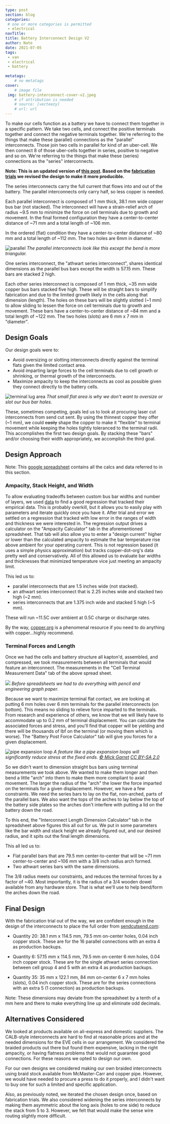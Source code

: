 ```yaml
---
type: post
section: blog
categories: 
 # one or more categories is permitted
 - electrical
navTitle: 
title: Battery Interconnect Design V2
author: Nate
date: 2021-07-05
tags:
 - van
 - electrical
 - battery
 
metatags:
	# no metatags
cover: 
	# image file
 img: battery-interconnect-cover-v2.jpeg
	# if attribution is needed
	# source: [vecteezy]
	# url: url
---
```


To make our cells function as a battery we have to connect them together in a specific pattern.  We take two cells, and connect the positive terminals together and connect the negative terminals together.  We're referring to the things that make these (parallel) connections as the "parallel" interconnects.  Those join two cells in parallel for kind of an uber-cell.  We then connect 8 of those uber-cells together in series, positive to negative and so on.  We're referring to the things that make these (series) connections as the "series" interconnects.  

**Note: This is an updated version of [this post](/blog/2021-6-26/bettery-interconnect-design).  Based on the [fabrication trials](/blog/2021-7-4/battery-interconnect-fab.md) we revised the design to make it more producible.**

The series interconnects carry the full current that flows into and out of the battery.  The parallel interconnects only carry half, so less copper is needed. 

Each parallel interconnect is composed of 1 mm thick, 38.1 mm wide copper bus bar (not stacked).  The interconnect will have a strain-relief arch of radius ~9.5 mm to minimize the force on cell terminals due to growth and movement.  In the final formed configuration they have a center-to-center distance of ~71 mm and a total length of ~106 mm.  

In the ordered (flat) condition they have a center-to-center distance of ~80 mm and a total length of ~112 mm.  The two holes are 6mm in diameter.

![parallel](parallel-interconnect-v2.jpg)
_The parallel interconnects look like this except the bend is more triangular._

One series interconnect, the "athwart series interconnect", shares identical dimensions as the parallel bus bars except the width is 57.15 mm.  These bars are stacked 2 high.

Each other series interconnect is composed of 1 mm thick, ~35 mm wide copper bus bars stacked five high.  These will be straight bars to simplify fabrication and due to the limited growth likely in the cells along that dimension (length).  The holes on these bars will be slightly slotted (~1 mm) to allow sliding to lessen the force on cell terminals due to growth and movement.  These bars have a center-to-center distance of ~84 mm and a total length of ~122 mm.  The two holes (slots) are 6 mm x 7 mm in "diameter".

## Design Goals

Our design goals were to:

- Avoid oversizing or slotting interconnects directly against the terminal flats given the limited contact area.
- Avoid imparting large forces to the cell terminals due to cell growth or shrinking, or thermal growth of the interconnects.
- Maximize ampacity to keep the interconnects as cool as possible given they connect directly to the battery cells.

![terminal lug area](terminal-flat.jpg)
_That small flat area is why we don't want to oversize or slot our bus bar holes._

These, sometimes competing, goals led us to look at procuring laser cut interconnects from send cut sent.  By using the thinnest copper they offer (~1 mm), we could ~~easily~~ shape the copper to make it "flexible" to terminal movement while keeping the holes tightly toleranced to the terminal radii.  This accomplishes the first two design goals.  By stacking these "bars" and/or choosing their width appropriately, we accomplish the third goal.

## Design Approach

Note: This [google spreadsheet](https://docs.google.com/spreadsheets/d/1Pt9gJuRe_mgjYMCVcGqAvc35JIKin3QtssmPnbjSTbU/edit?usp=sharing) contains all the calcs and data referred to in this section.

### Ampacity, Stack Height, and Width
To allow evaluating tradeoffs between custom bus bar widths and number of layers, we used [data](https://www.copper.org/applications/electrical/busbar/bus_table1.html) to find a good regression that tracked their empirical data.  This is probably overkill, but it allows you to easily play with parameters and iterate quickly once you have it.  After trial and error we settled on a regression that tracked with low error in the ranges of width and thickness we were interested in.  The regression output drives a calculator on the "Ampacity Calculator" tab in the aforementioned spreadsheet.  That tab will also allow you to enter a "design current" higher or lower than the calculated ampacity to estimate the bar temperature rise above ambient for your operating current.  This is not regression based (it uses a simple physics approximation) but tracks copper-dot-org's data pretty well and conservatively.  All of this allowed us to evaluate bar widths and thicknesses that minimized temperature vice just meeting an ampacity limit.  


This led us to:
- parallel interconnects that are 1.5 inches wide (not stacked).
- an athwart series interconnect that is 2.25 inches wide and stacked two high (~2 mm).  
- series interconnects that are 1.375 inch wide and stacked 5 high (~5 mm).

These will run ~11.5C over ambient at 0.5C charge or discharge rates.


By the way, [copper.org](https://www.copper.org) is a phenomenal resource if you need to do anything with copper...highly recommend.

### Terminal Forces and Length

Once we had the cells and battery structure all kapton'd, assembled, and compressed, we took measurements between all terminals that would feature an interconnect.  The measurements in the "Cell Terminal Measurement Data" tab of the above spread sheet.

![](terminal-dimensions.jpg)
_Before spreadsheets we had to do everything with pencil and engineering graph paper._

Because we want to maximize terminal flat contact, we are looking at putting 6 mm holes over 6 mm terminals for the parallel interconnects (on bottom).  This means no sliding to relieve force imparted to the terminals.  From research and experience of others, we know that we will likely have to accommodate up to 0.2 mm of terminal displacement.  You can calculate the associated forces and stress, and you'll find that copper will be yielding and there will be thousands of lbf on the terminal (or moving them which is worse).  The "Battery Post Force Calculator" tab will give you forces for a given displacement.


![pipe expansion loop](expansion-loops.jpg)
_A feature like a pipe expansion loops will significantly reduce stress at the fixed ends. [© Mick Garret](https://www.geograph.org.uk/profile/343) [ CC BY-SA 2.0](https://creativecommons.org/licenses/by-sa/2.0/)_

So we didn't want to dimension straight bus bars using terminal measurements we took above.  We wanted to make them longer and then bend a little "arch" into them to make them more compliant to axial movement.  The larger the radius of the "arch" the lower the force imparted on the terminals for a given displacement.  However, we have a few constraints.  We need the series bars to lay on the flat, non-arched, parts of the parallel bars.  We also want the tops of the arches to lay below the top of the battery side plates so the arches don't interfere with putting a lid on the battery down the road.

To this end, the "Interconnect Length Dimension Calculator" tab in the spreadsheet above figures this all out for us.  We put in some parameters like the bar width and stack height we already figured out, and our desired radius, and it spits out the final length dimensions.  

This all led us to:
- Flat parallel bars that are 79.5 mm center-to-center that will be ~71 mm center-to-center and ~106 mm with a 3/8 inch radius arch formed. 
- Two athwart series bars with the same dimensions.

The 3/8 radius meets our constraints, and reduces the terminal forces by a factor of ~40.  Most importantly, it is the radius of a 3/4 wooden dowel available from any hardware store.  That is what we'll use to help bend/form the arches down the road.

## Final Design

With the fabrication trial out of the way, we are confident enough in the design of the interconnects to place the full order from [sendcutsend.com](https://sendcutsend.com):

- Quantity 20: 38.1 mm x 114.5 mm, 79.5 mm on-center holes, 0.04 inch copper stock.  These are for the 16 parallel connections with an extra 4 as production backups.

- Quantity 6: 57.15 mm x 114.5 mm, 79.5 mm on-center 6 mm holes, 0.04 inch copper stock.  These are for the single athwart series connection between cell group 4 and 5 with an extra 4 as production backups.

- Quantity 35: 35 mm x 122.1 mm, 84 mm on-center 6 x 7 mm holes (slots), 0.04 inch copper stock.  These are for the series connections with an extra 5 (1 connection) as production backups.

Note: These dimensions may deviate from the spreadsheet by a tenth of a mm here and there to make everything line up and eliminate odd decimals.

## Alternatives Considered

We looked at products available on ali-express and domestic suppliers.  The CALB-style interconnects are hard to find at reasonable prices and at the needed dimensions for the EVE cells in our arrangement.  We considered the braided products out there but found them expensive, lacking in the right ampacity, or having flatness problems that would not guarantee good connections.  For these reasons we opted to design our own.

For our own designs we considered making our own braided interconnects using braid stock available from McMaster-Carr and copper pipe.  However, we would have needed to procure a press to do it properly, and I didn't want to buy one for such a limited and specific application.  

Also, as previously noted, we iterated the chosen design once, based on fabrication trials.  We also considered widening the series interconnects by making them asymmetric about the long axis (holes to one side) to reduce the stack from 5 to 3.  However, we felt that would make the sense wire routing slightly more difficult.

